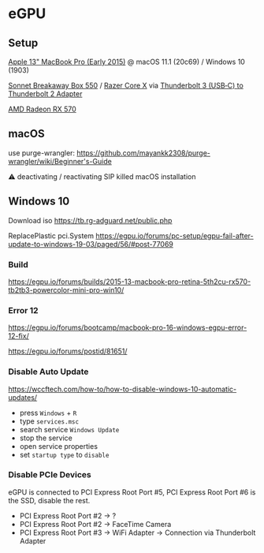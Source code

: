 # eGPU

## Setup

[Apple 13" MacBook Pro (Early 2015)](https://support.apple.com/kb/SP715?locale=de_DE) @ macOS 11.1 (20c69) / Windows 10 (1903)

[Sonnet Breakaway Box 550](https://www.cyberport.de/pc-und-zubehoer/komponenten/grafikkarten/sonnet/pdp/2c07-004/sonnet-egfx-breakaway-box-550-one-fhfd-x16-graka-slot-gpu-550w-tb3.html) / [Razer Core X](https://www.razer.com/de-de/gaming-egpus/razer-core-x/RC21-01310200-R351) via [Thunderbolt 3 (USB‑C) to Thunderbolt 2 Adapter](https://www.apple.com/de/shop/product/MMEL2ZM/A/thunderbolt-3-usb%E2%80%91c-auf-thunderbolt-2-adapter?fnode=30c0a66f519684a1076d4d062d1cd36f9defa162b1f9ee676edc98e9b192b8fb2ef367d0cff8cbeac506591496e97c61c00e63abfbde75f71b9cd7868688358a50c39ec67892d60ea924c64ba0b5ecbaee6257cb12cc978c7f69b3a0c9d1471cb3971148d82abffb314f3936e9a4740c&fs=fh%3D459d%252B47f6)

[AMD Radeon RX 570](https://www.cyberport.de/gaming/gaming-komponenten/sapphire-technologies/pdp/2e01-7jc/sapphire-amd-radeon-rx-570-pulse-8gb-gddr5-gaming-grafikkarte-hdmi-dp-dvi.html)

## macOS

use purge-wrangler: https://github.com/mayankk2308/purge-wrangler/wiki/Beginner's-Guide

:warning: deactivating / reactivating SIP killed macOS installation

## Windows 10

Download iso https://tb.rg-adguard.net/public.php

ReplacePlastic pci.System https://egpu.io/forums/pc-setup/egpu-fail-after-update-to-windows-19-03/paged/56/#post-77069

### Build

https://egpu.io/forums/builds/2015-13-macbook-pro-retina-5th2cu-rx570-tb2tb3-powercolor-mini-pro-win10/

### Error 12

https://egpu.io/forums/bootcamp/macbook-pro-16-windows-egpu-error-12-fix/

 
https://egpu.io/forums/postid/81651/
 
### Disable Auto Update

https://wccftech.com/how-to/how-to-disable-windows-10-automatic-updates/

- press `Windows` + `R`
- type `services.msc`
- search service `Windows Update`
- stop the service
- open service properties
- set `startup type` to `disable`

### Disable PCIe Devices

eGPU is connected to PCI Express Root Port #5, PCI Express Root Port #6 is the SSD, disable the rest.

- PCI Express Root Port #2 -> ?
- PCI Express Root Port #2 -> FaceTime Camera
- PCI Express Root Port #3 -> WiFi Adapter -> Connection via Thunderbolt Adapter




